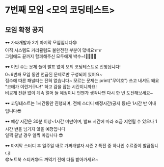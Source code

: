 # 7번째 모임 <모의 코딩테스트>
## 모임 확정 공지
🕶 가짜개발자 2기 마지막 모임입니다😎  
아직 시스템도 커리큘럼도 불완전한 부분이 많네요ㅠㅠ  
그럼에도 끝까지 함께해주신 모두에게 박수~!👏👏👏👏  

🕶 이번 주는 문제 풀이 발표 없이 모의 코딩테스트로 진행됩니다!  
0~6번째 모임 동안 언급된 문제로만 구성되어 있어요~  
점수에 따른 패널티는 전혀 없습니다~ 모르는 문제는 print("무야호") 쓰고 내셔도 돼요  
"코테가 이런거구나!" 하고 감을 잡는 시간이니까요!  
비공개 전환 없이 계속 열어 둘 예정이니 언젠가 생각나면 다시 한 번 도전해보세요~  

🕶 코딩테스트는 1시간동안 진행되며, 전체 스터디 예정시간(공지 등)은 1시간 반 이내입니다😎  

🕶 예상 시간은 30분 이상~1시간 미만이며, 발표 시간에 따라 조금 지연될 수 있으나 1시간 반을 넘기지 않을 예정입니다  
일찍 끝날 경우 일찍 마칩니다 😎  

🕶 마지막 스터디 후 일주일 내로 가짜개발자 시즌 2 특전 중 하나인 수료증이 발급됩니다!  
😎노트북 스티커😎도 까먹기 전에 다들 받아가세요~
